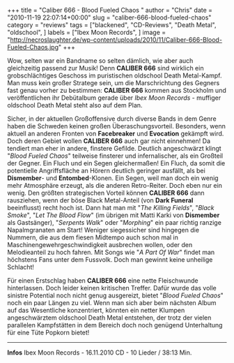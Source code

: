 +++
title = "Caliber 666 - Blood Fueled Chaos "
author = "Chris"
date = "2010-11-19 22:07:14+00:00"
slug = "caliber-666-blood-fueled-chaos"
category = "reviews"
tags = ["blackened", "CD-Reviews", "Death Metal", "oldschool", ]
labels = ["Ibex Moon Records", ]
image = "http://necroslaughter.de/wp-content/uploads/2010/11/Caliber-666-Blood-Fueled-Chaos.jpg"
+++

Wow, selten war ein Bandname so selten dämlich, wie aber auch gleichzeitig passend zur Musik! Denn **CALIBER 666** sind wirklich ein grobschlächtiges Geschoss im puristischen oldschool Death Metal-Kampf. Man muss kein großer Stratege sein, um die Marschrichtung des Gegners fast genau vorher zu bestimmen: **CALIBER 666** kommen aus Stockholm und veröffentlichen ihr Debütalbum gerade über _Ibex Moon Records_ - muffiger oldschool Death Metal steht also auf dem Plan.

Sicher, in der aktuellen Großoffensive durch diverse Bands in dem Genre haben die Schweden keinen großen Überaschungsvorteil. Besonders, wenn aktuell an anderen Fronten von **Facebreaker** und **Evocation** gekämpft wird. Doch deren Gebiet wollen **CALIBER 666** auch gar nicht einnehmen! Da tendiert man eher in andere, finstere Gefilde. Deutlich angeschwärzt klingt "_Blood Fueled Chaos_" teilweise finsterer und infernalischer, als ein Großteil der Gegner. Ein Fluch und ein Segen gleichermaßen! Ein Fluch, da somit die potentielle Angriffsfläche an Hörern deutlich geringer ausfällt, als bei **Dismember**- und **Entombed**-Klonen. Ein Segen, weil man doch ein wenig mehr Atmosphäre erzeugt, als die anderen Retro-Reiter. Doch eben nur ein wenig.
Den größten strategischen Vorteil können **CALIBER 666** dann rausziehen, wenn der böse Black Metal-Anteil (von **Dark Funeral** beeinflusst) recht hoch ist. Dann hat man mit "_The Killing Fields_", "_Black Smoke_", "_Let The Blood Flow_" (im übrigen mit Matti Karki von **Dismember** als Gastsänger), "_Serpents Walk_" oder "_Morphing_" ein paar richtig ranzige Napalmgranaten am Start! Weniger siegessicher sind hingegen die Nummern, die aus dem fiesen Midtempo auch schon mal in Maschinengewehrgeschwindigkeit ausbrechen wollen, oder den Melodieanteil zu hoch fahren. Mit Songs wie "_A Part Of War_" findet man höchstens Fans unter dem Fussvolk. Doch man gewinnt keine unheilige Schlacht!

Für einen Erstschlag haben **CALIBER 666** eine nette Fleischwunde hinterlassen. Doch leider keinen kritischen Treffer. Dafür wurde das volle sinistre Potential noch nicht genug ausgereizt, bietet "_Blood Fueled Chaos_" noch ein paar Längen zu viel. Wenn man sich aber beim nächsten Album auf das Wesentliche konzentriert, könnten ein netter Klumpen angeschwärztem oldschool Death Metal entstehen, der trotz der vielen parallelen Kampfstätten in dem Bereich doch noch genügend Unterhaltung für eine Tüte Popkorn bietet!





---
**Infos**
Ibex Moon Records - 16.11.2010
CD - 10 Lieder / 38:13 Min.
